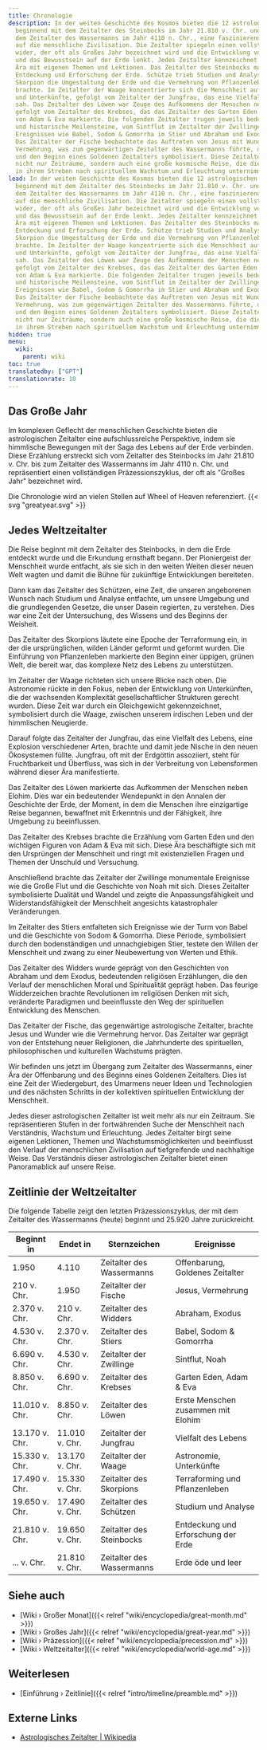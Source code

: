 ```yaml
---
title: Chronologie
description: In der weiten Geschichte des Kosmos bieten die 12 astrologischen Zeitalter,
  beginnend mit dem Zeitalter des Steinbocks im Jahr 21.810 v. Chr. und endend mit
  dem Zeitalter des Wassermanns im Jahr 4110 n. Chr., eine faszinierende Perspektive
  auf die menschliche Zivilisation. Die Zeitalter spiegeln einen vollständigen Präzessionszyklus
  wider, der oft als Großes Jahr bezeichnet wird und die Entwicklung von Ereignissen
  und das Bewusstsein auf der Erde lenkt. Jedes Zeitalter kennzeichnet eine bestimmte
  Ära mit eigenen Themen und Lektionen. Das Zeitalter des Steinbocks markierte die
  Entdeckung und Erforschung der Erde. Schütze trieb Studien und Analysen voran, während
  Skorpion die Umgestaltung der Erde und die Vermehrung von Pflanzenleben mit sich
  brachte. Im Zeitalter der Waage konzentrierte sich die Menschheit auf Astronomie
  und Unterkünfte, gefolgt vom Zeitalter der Jungfrau, das eine Vielfalt des Lebens
  sah. Das Zeitalter des Löwen war Zeuge des Aufkommens der Menschen neben Elohim,
  gefolgt vom Zeitalter des Krebses, das das Zeitalter des Garten Eden und die Geschichte
  von Adam & Eva markierte. Die folgenden Zeitalter trugen jeweils bedeutende religiöse
  und historische Meilensteine, vom Sintflut im Zeitalter der Zwillinge bis hin zu
  Ereignissen wie Babel, Sodom & Gomorrha im Stier und Abraham und Exodus im Widder.
  Das Zeitalter der Fische beobachtete das Auftreten von Jesus mit Wundern wie der
  Vermehrung, was zum gegenwärtigen Zeitalter des Wassermanns führte, das Offenbarung
  und den Beginn eines Goldenen Zeitalters symbolisiert. Diese Zeitalter repräsentieren
  nicht nur Zeiträume, sondern auch eine große kosmische Reise, die die Menschheit
  in ihrem Streben nach spirituellem Wachstum und Erleuchtung unternimmt.
lead: In der weiten Geschichte des Kosmos bieten die 12 astrologischen Zeitalter,
  beginnend mit dem Zeitalter des Steinbocks im Jahr 21.810 v. Chr. und endend mit
  dem Zeitalter des Wassermanns im Jahr 4110 n. Chr., eine faszinierende Perspektive
  auf die menschliche Zivilisation. Die Zeitalter spiegeln einen vollständigen Präzessionszyklus
  wider, der oft als Großes Jahr bezeichnet wird und die Entwicklung von Ereignissen
  und das Bewusstsein auf der Erde lenkt. Jedes Zeitalter kennzeichnet eine bestimmte
  Ära mit eigenen Themen und Lektionen. Das Zeitalter des Steinbocks markierte die
  Entdeckung und Erforschung der Erde. Schütze trieb Studien und Analysen voran, während
  Skorpion die Umgestaltung der Erde und die Vermehrung von Pflanzenleben mit sich
  brachte. Im Zeitalter der Waage konzentrierte sich die Menschheit auf Astronomie
  und Unterkünfte, gefolgt vom Zeitalter der Jungfrau, das eine Vielfalt des Lebens
  sah. Das Zeitalter des Löwen war Zeuge des Aufkommens der Menschen neben Elohim,
  gefolgt vom Zeitalter des Krebses, das das Zeitalter des Garten Eden und die Geschichte
  von Adam & Eva markierte. Die folgenden Zeitalter trugen jeweils bedeutende religiöse
  und historische Meilensteine, vom Sintflut im Zeitalter der Zwillinge bis hin zu
  Ereignissen wie Babel, Sodom & Gomorrha im Stier und Abraham und Exodus im Widder.
  Das Zeitalter der Fische beobachtete das Auftreten von Jesus mit Wundern wie der
  Vermehrung, was zum gegenwärtigen Zeitalter des Wassermanns führte, das Offenbarung
  und den Beginn eines Goldenen Zeitalters symbolisiert. Diese Zeitalter repräsentieren
  nicht nur Zeiträume, sondern auch eine große kosmische Reise, die die Menschheit
  in ihrem Streben nach spirituellem Wachstum und Erleuchtung unternimmt.
hidden: true
menu:
  wiki:
    parent: wiki
toc: true
translatedby: ["GPT"]
translationrate: 10
---
```


## Das Große Jahr

Im komplexen Geflecht der menschlichen Geschichte bieten die astrologischen Zeitalter eine aufschlussreiche Perspektive, indem sie himmlische Bewegungen mit der Saga des Lebens auf der Erde verbinden. Diese Erzählung erstreckt sich vom Zeitalter des Steinbocks im Jahr 21.810 v. Chr. bis zum Zeitalter des Wassermanns im Jahr 4110 n. Chr. und repräsentiert einen vollständigen Präzessionszyklus, der oft als "Großes Jahr" bezeichnet wird.

Die Chronologie wird an vielen Stellen auf Wheel of Heaven referenziert. {{< svg "greatyear.svg" >}}

## Jedes Weltzeitalter

Die Reise beginnt mit dem Zeitalter des Steinbocks, in dem die Erde entdeckt wurde und die Erkundung ernsthaft begann. Der Pioniergeist der Menschheit wurde entfacht, als sie sich in den weiten Weiten dieser neuen Welt wagten und damit die Bühne für zukünftige Entwicklungen bereiteten.

Dann kam das Zeitalter des Schützen, eine Zeit, die unseren angeborenen Wunsch nach Studium und Analyse entfachte, um unsere Umgebung und die grundlegenden Gesetze, die unser Dasein regierten, zu verstehen. Dies war eine Zeit der Untersuchung, des Wissens und des Beginns der Weisheit.

Das Zeitalter des Skorpions läutete eine Epoche der Terraformung ein, in der die ursprünglichen, wilden Länder geformt und geformt wurden. Die Einführung von Pflanzenleben markierte den Beginn einer üppigen, grünen Welt, die bereit war, das komplexe Netz des Lebens zu unterstützen.

Im Zeitalter der Waage richteten sich unsere Blicke nach oben. Die Astronomie rückte in den Fokus, neben der Entwicklung von Unterkünften, die der wachsenden Komplexität gesellschaftlicher Strukturen gerecht wurden. Diese Zeit war durch ein Gleichgewicht gekennzeichnet, symbolisiert durch die Waage, zwischen unserem irdischen Leben und der himmlischen Neugierde.

Darauf folgte das Zeitalter der Jungfrau, das eine Vielfalt des Lebens, eine Explosion verschiedener Arten, brachte und damit jede Nische in den neuen Ökosystemen füllte. Jungfrau, oft mit der Erdgöttin assoziiert, steht für Fruchtbarkeit und Überfluss, was sich in der Verbreitung von Lebensformen während dieser Ära manifestierte.

Das Zeitalter des Löwen markierte das Aufkommen der Menschen neben Elohim. Dies war ein bedeutender Wendepunkt in den Annalen der Geschichte der Erde, der Moment, in dem die Menschen ihre einzigartige Reise begannen, bewaffnet mit Erkenntnis und der Fähigkeit, ihre Umgebung zu beeinflussen.

Das Zeitalter des Krebses brachte die Erzählung vom Garten Eden und den wichtigen Figuren von Adam & Eva mit sich. Diese Ära beschäftigte sich mit den Ursprüngen der Menschheit und ringt mit existenziellen Fragen und Themen der Unschuld und Versuchung.

Anschließend brachte das Zeitalter der Zwillinge monumentale Ereignisse wie die Große Flut und die Geschichte von Noah mit sich. Dieses Zeitalter symbolisierte Dualität und Wandel und zeigte die Anpassungsfähigkeit und Widerstandsfähigkeit der Menschheit angesichts katastrophaler Veränderungen.

Im Zeitalter des Stiers entfalteten sich Ereignisse wie der Turm von Babel und die Geschichte von Sodom & Gomorrha. Diese Periode, symbolisiert durch den bodenständigen und unnachgiebigen Stier, testete den Willen der Menschheit und zwang zu einer Neubewertung von Werten und Ethik.

Das Zeitalter des Widders wurde geprägt von den Geschichten von Abraham und dem Exodus, bedeutenden religiösen Erzählungen, die den Verlauf der menschlichen Moral und Spiritualität geprägt haben. Das feurige Widderzeichen brachte Revolutionen im religiösen Denken mit sich, veränderte Paradigmen und beeinflusste den Weg der spirituellen Entwicklung des Menschen.

Das Zeitalter der Fische, das gegenwärtige astrologische Zeitalter, brachte Jesus und Wunder wie die Vermehrung hervor. Das Zeitalter war geprägt von der Entstehung neuer Religionen, die Jahrhunderte des spirituellen, philosophischen und kulturellen Wachstums prägten.

Wir befinden uns jetzt im Übergang zum Zeitalter des Wassermanns, einer Ära der Offenbarung und des Beginns eines Goldenen Zeitalters. Dies ist eine Zeit der Wiedergeburt, des Umarmens neuer Ideen und Technologien und des nächsten Schritts in der kollektiven spirituellen Entwicklung der Menschheit.

Jedes dieser astrologischen Zeitalter ist weit mehr als nur ein Zeitraum. Sie repräsentieren Stufen in der fortwährenden Suche der Menschheit nach Verständnis, Wachstum und Erleuchtung. Jedes Zeitalter birgt seine eigenen Lektionen, Themen und Wachstumsmöglichkeiten und beeinflusst den Verlauf der menschlichen Zivilisation auf tiefgreifende und nachhaltige Weise. Das Verständnis dieser astrologischen Zeitalter bietet einen Panoramablick auf unsere Reise.

## Zeitlinie der Weltzeitalter

Die folgende Tabelle zeigt den letzten Präzessionszyklus, der mit dem Zeitalter des Wassermanns (heute) beginnt und 25.920 Jahre zurückreicht.

| Beginnt in | Endet in   | Sternzeichen       | Ereignisse                             |
|------------|------------|--------------------|----------------------------------------|
| 1.950      | 4.110      | Zeitalter des Wassermanns | Offenbarung, Goldenes Zeitalter         |
| 210 v. Chr. | 1.950      | Zeitalter der Fische | Jesus, Vermehrung                      |
| 2.370 v. Chr. | 210 v. Chr. | Zeitalter des Widders | Abraham, Exodus                         |
| 4.530 v. Chr. | 2.370 v. Chr. | Zeitalter des Stiers | Babel, Sodom & Gomorrha                 |
| 6.690 v. Chr. | 4.530 v. Chr. | Zeitalter der Zwillinge | Sintflut, Noah                        |
| 8.850 v. Chr. | 6.690 v. Chr. | Zeitalter des Krebses | Garten Eden, Adam & Eva                 |
| 11.010 v. Chr. | 8.850 v. Chr. | Zeitalter des Löwen | Erste Menschen zusammen mit Elohim       |
| 13.170 v. Chr. | 11.010 v. Chr. | Zeitalter der Jungfrau | Vielfalt des Lebens                   |
| 15.330 v. Chr. | 13.170 v. Chr. | Zeitalter der Waage | Astronomie, Unterkünfte                 |
| 17.490 v. Chr. | 15.330 v. Chr. | Zeitalter des Skorpions | Terraforming und Pflanzenleben         |
| 19.650 v. Chr. | 17.490 v. Chr. | Zeitalter des Schützen | Studium und Analyse                    |
| 21.810 v. Chr. | 19.650 v. Chr. | Zeitalter des Steinbocks | Entdeckung und Erforschung der Erde |
| ... v. Chr. | 21.810 v. Chr. | Zeitalter des Wassermanns | Erde öde und leer                      |

## Siehe auch

- [Wiki › Großer Monat]({{< relref "wiki/encyclopedia/great-month.md" >}})
- [Wiki › Großes Jahr]({{< relref "wiki/encyclopedia/great-year.md" >}})
- [Wiki › Präzession]({{< relref "wiki/encyclopedia/precession.md" >}})
- [Wiki › Weltzeitalter]({{< relref "wiki/encyclopedia/world-age.md" >}})

## Weiterlesen

- [Einführung › Zeitlinie]({{< relref "intro/timeline/preamble.md" >}})

## Externe Links

- [Astrologisches Zeitalter | Wikipedia](https://de.wikipedia.org/wiki/Astrologisches_Zeitalter)
